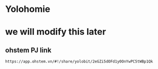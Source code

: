 # Yolohomie
# we will modify this later

## ohstem PJ link
```
https://app.ohstem.vn/#!/share/yolobit/2eGZi5dOFd1y0OnYwPC5tWBp1Qk
```
